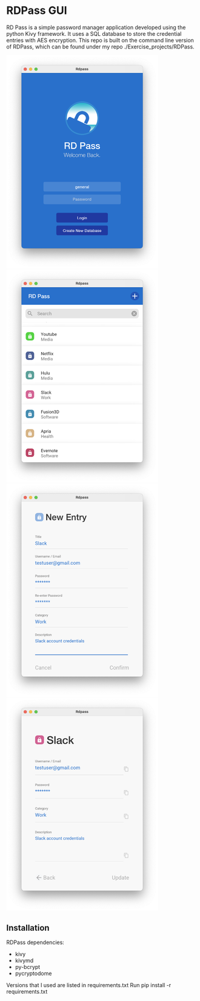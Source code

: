 # RDPass GUI

RD Pass is a simple password manager application developed using the python Kivy framework. It uses a SQL database to store the credential entries with AES encryption. This repo is built on the command line version of RDPass, which can be found under my repo ./Exercise_projects/RDPass.

<img src="ui/example_screenshots/example_loginscreen.png" width="400px">
<img src="ui/example_screenshots/example_menuscreen.png" width="400px">

<img src="ui/example_screenshots/example_addentryscreen.png" width="400px">
<img src="ui/example_screenshots/example_entryscreen.png" width="400px">

## Installation

RDPass dependencies:
* kivy
* kivymd
* py-bcrypt
* pycryptodome

Versions that I used are listed in requirements.txt
Run pip install -r requirements.txt

